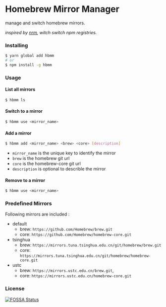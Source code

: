 # Homebrew Mirror Manager

manage and switch homebrew mirrors.

_inspired by [nrm](https://github.com/Pana/nrm), witch switch npm registries._

### Installing

```sh
$ yarn global add hbmm
# or
$ npm install -g hbmm
```

### Usage

#### List all mirrors

```sh
$ hbmm ls
```

#### Switch to a mirror

```sh
$ hbmm use <mirror_name>
```

#### Add a mirror

```sh
$ hbmm add <mirror_name> <brew> <core> [description]
```

- `mirror_name` is the unique key to identify the mirror
- `brew` is the homebrew git url
- `core` is the homebrew-core git url
- `description` is optional to describle the mirror

#### Remove to a mirror

```sh
$ hbmm use <mirror_name>
```

### Predefined Mirrors

Following mirrors are included :

- default
  - brew: `https://github.com/Homebrew/brew.git`
  - core: `https://github.com/Homebrew/homebrew-core.git`
- tsinghua
  - brew: `https://mirrors.tuna.tsinghua.edu.cn/git/homebrew/brew.git`
  - core: `https://mirrors.tuna.tsinghua.edu.cn/git/homebrew/homebrew-core.git`
- ustc
  - brew: `https://mirrors.ustc.edu.cn/brew.git`,
  - core: `https://mirrors.ustc.edu.cn/homebrew-core.git`

### License

[![FOSSA Status](https://app.fossa.io/api/projects/custom%2B7035%2Fgithub.com%2Fwayou%2Fhbmm.svg?type=large)](https://app.fossa.io/projects/custom%2B7035%2Fgithub.com%2Fwayou%2Fhbmm?ref=badge_large)
